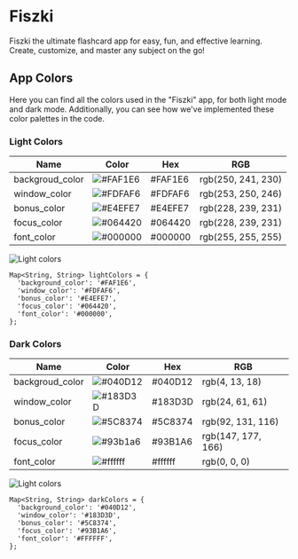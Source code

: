 # Fiszki
Fiszki the ultimate flashcard app for easy, fun, and effective learning. Create, customize, and master any subject on the go!

## App Colors

Here you can find all the colors used in the "Fiszki" app, for both light mode and dark mode. Additionally, you can see how we've implemented these color palettes in the code.

### Light Colors

| Name      | Color                            | Hex | RGB |
|------------------|---------------------------------|------|-----|
| backgroud_color          | ![#FAF1E6](https://via.placeholder.com/10/FAF1E6?text=+) |#FAF1E6        | rgb(250, 241, 230) |
| window_color        | ![#FDFAF6](https://via.placeholder.com/10/FDFAF6?text=+) |#FDFAF6            | rgb(253, 250, 246) |
| bonus_color | ![#E4EFE7](https://via.placeholder.com/10/E4EFE7?text=+) |#E4EFE7               | rgb(228, 239, 231) |
| focus_color          | ![#064420](https://via.placeholder.com/10/064420?text=+) |#064420    | rgb(228, 239, 231) |
| font_color     | ![#000000](https://via.placeholder.com/10/000000?text=+) |#000000            | rgb(255, 255, 255) |

![Light colors](https://i.imgur.com/5KFXxUL.png)

```flutter
Map<String, String> lightColors = {
  'background_color': '#FAF1E6',
  'window_color': '#FDFAF6',
  'bonus_color': '#E4EFE7',
  'focus_color': '#064420',
  'font_color': '#000000',
};
```



### Dark Colors

| Name      | Color                            | Hex | RGB |
|-------------|---------------------|------|-----|
| backgroud_color          | ![#040D12](https://via.placeholder.com/10/040D12?text=+)| #040D12        | rgb(4, 13, 18) |
| window_color        | ![#183D3D](https://via.placeholder.com/10/183D3D?text=+) |#183D3D            | rgb(24, 61, 61) |
| bonus_color | ![#5C8374](https://via.placeholder.com/10/5C8374?text=+) |#5C8374               | rgb(92, 131, 116) |
| focus_color          | ![#93b1a6](https://via.placeholder.com/10/93b1a6?text=+) |#93B1A6    | rgb(147, 177, 166) |
| font_color     | ![#ffffff](https://via.placeholder.com/10/ffffff?text=+) |#ffffff            | rgb(0, 0, 0) |

![Light colors](https://i.imgur.com/akhy0DP.png)

```flutter
Map<String, String> darkColors = {
  'background_color': '#040D12',
  'window_color': '#183D3D',
  'bonus_color': '#5C8374',
  'focus_color': '#93B1A6',
  'font_color': '#FFFFFF',
};
```
